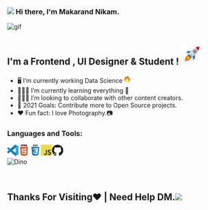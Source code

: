 ### <img src="https://github.com/TheDudeThatCode/TheDudeThatCode/blob/master/Assets/Hi.gif" width="29px"> Hi there, I'm Makarand Nikam.


![gif](https://github.com/mack-1999/mack-1999/blob/master/hero-motio.gif?raw=true)
## I'm a Frontend , UI Designer & Student ! <img src="https://raw.githubusercontent.com/mack-1999/mack-1999/master/rocket.gif" width="50px">

- 🖥️ I’m currently working Data Science<img src="https://raw.githubusercontent.com/mack-1999/mack-1999/master/fire.gif" width="20px">
- 👨🏻‍💻 I’m currently learning everything 🤣
- 🙋🏻‍♂️ I’m looking to collaborate with other content creators.
- 🥅 2021 Goals: Contribute more to Open Source projects.
- ❤️ Fun fact: I love Photography.📷

### Languages and Tools: 
<img align="left" alt="Visual Studio Code" width="26px" src="https://raw.githubusercontent.com/github/explore/80688e429a7d4ef2fca1e82350fe8e3517d3494d/topics/visual-studio-code/visual-studio-code.png" />
<img align="left" alt="HTML5" width="26px" src="https://raw.githubusercontent.com/github/explore/80688e429a7d4ef2fca1e82350fe8e3517d3494d/topics/html/html.png" />
<img align="left" alt="CSS3" width="26px" src="https://raw.githubusercontent.com/github/explore/80688e429a7d4ef2fca1e82350fe8e3517d3494d/topics/css/css.png" />
<img align="left" alt="JavaScript" width="26px" src="https://raw.githubusercontent.com/github/explore/80688e429a7d4ef2fca1e82350fe8e3517d3494d/topics/javascript/javascript.png" />
<img align="left" alt="GitHub" width="26px" src="https://raw.githubusercontent.com/github/explore/78df643247d429f6cc873026c0622819ad797942/topics/github/github.png" />


<br />

![Dino](https://raw.githubusercontent.com/mack-1999/mack-1999/master/dino.gif)

<br />

## Thanks For Visiting❤️ | Need Help DM.<img src="https://raw.githubusercontent.com/mack-1999/mack-1999/master/source.gif" width="40px">

[website]: https://makarandnikam.ml
[linkedin]: https://www.linkedin.com/in/makarand-nikam-b109991a9
[Behance]: https://www.behance.net/makarandnikam
[Dribble]: https://dribbble.com/macknikam
